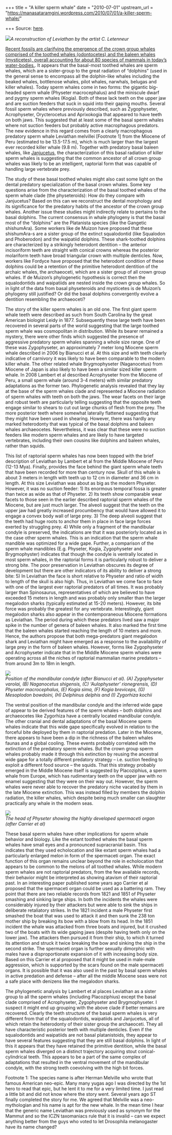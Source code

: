 +++
title = "A killer sperm whale"
date = "2010-07-01"
upstream_url = "https://manasataramgini.wordpress.com/2010/07/01/a-killer-sperm-whale/"

+++
Source: [here](https://manasataramgini.wordpress.com/2010/07/01/a-killer-sperm-whale/).

[![](https://i0.wp.com/lh4.ggpht.com/_hjuA1bE0hBw/TDGAv8o7N8I/AAAAAAAABgc/qr97ls86PVE/s800/leviathan.jpg)](http://picasaweb.google.com/lh/photo/47q0PBOVQYA83-aDRhEdEQ?feat=embedwebsite)*A reconstruction of Leviathan by the artist C. Letenneur*

[Recent fossils are clarifying the emergence of the crown group whales comprised of the toothed whales (odontocetes) and the baleen whales
(mysticetes), overall accounting for about 80 species of mammals in
today’s water-bodies.](https://manasataramgini.wordpress.com/2006/08/18/the-early-mysticete-whale-janjucetus/). It appears that the basal-most toothed whales are sperm whales, which are a sister-group to the great radiation of “dolphins” (used in the general sense to encompass all the dolphin-like whales including the beaked whales, bottlenose whales, pilot whales, narwhals, belugas and killer whales). Today sperm whales come in two forms: the gigantic big-headed sperm whale (Physeter macrocephalus) and the miniscule dwarf and pygmy sperm whales (Kogia). Both of these lack teeth on the upper jaw and are suction feeders that suck in squid into their gaping mouths. Several fossil sperm whales where previously described, such as Zygophyseter, Acrophyseter, Orycterocetus and Aprixokogia that appeared to have teeth on both jaws. This suggested that at least some of the basal sperm whales where not suction feeders but probably active macrophagous predators. The new evidence in this regard comes from a clearly macrophagous predatory sperm whale Leviathan melvillei \[Footnote 1\] from the Miocene of Peru (estimated to be 13.5-17.5 m), which is much larger than the largest ever recorded killer whale (9.8 m). Together with predatory basal baleen whales, like [Janjucetus](https://manasataramgini.wordpress.com/2006/08/18/the-early-mysticete-whale-janjucetus/), the characterization of this basal radiation of killer sperm whales is suggesting that the common ancestor of all crown group whales was likely to be an intelligent, raptorial form that was capable of handling large vertebrate prey.

The study of these basal toothed whales might also cast some light on the dental predatory specialization of the basal crown whales. Some key questions arise from the characterization of the basal toothed whales of the sperm whale clade (the physeteroids): How do they compare with Janjucetus? Based on this can we reconstruct the dental morphology and its significance for the predatory habits of the ancestor of the crown group whales. Another issue these studies might indirectly relate to pertains to the basal dolphins. The current consensus in whale phylogeny is that the basal most of the “dolphins” are the Platanista species
(like the Gangetic shishumAra). Some workers like de Muizon have
proposed that these shishumAra-s are a sister group of the extinct squalodontid (like Squalodon and Phoberodon) and the waipatiid dolphins. These shark-toothed dolphins are characterized by a strikingly heterodont dentition – the anterior incisoriform teeth are straight with conical crowns whereas the posterior molariform teeth have broad triangular crown with multiple denticles. Now, workers like Fordyce have proposed that the heterodont condition of these dolphins could be a retention of the primitive heterodont dentition of the archaic whales, the archaeoceti, which are a sister group of all crown group whales. If de Muizon’s phylogenetic hypothesis is correct then the squalodontids and waipatiids are nested inside the crown group whales. So in light of the data from basal physeteroids and mysticetes is de Muizon’s phylogeny still justified? Or did the basal dolphins convergently evolve a dentition resembling the archaeoceti?

The story of the killer sperm whales is an old one. The first giant sperm whale teeth were described as such from South Carolina by the great American biologist Leidy in 1877. Subsequently these large teeth have been recovered in several parts of the world suggesting that the large toothed sperm whale was cosmopolitan in distribution. While its bearer remained a mystery, there were other finds which suggested the presence of aggressive predatory sperm whales spanning a whole size range. One of these was Zygophyseter, an approximately 7 meter long Miocene sperm whale described in 2006 by Bianucci et al. At this size and with teeth clearly indicative of carnivory it was likely to have been comparable to the modern killer whale. The other related whale Brygmophyseter (Naganocetus) from Miocene of Japan is also likely to have been a similar sized killer sperm whale. In 2008 Lambert et al described Acrophyseter from the Miocene of Peru, a small sperm whale
(around 3-4 meters) with similar predatory adaptations as the former
two. Phylogenetic analysis revealed that they lay at the base of the sperm whales clade and represented a Miocene radiation of sperm whales with teeth on both the jaws. The wear facets on their large and robust teeth are particularly telling suggesting that the opposite teeth engage similar to shears to cut out large chunks of flesh from the prey. The more posterior teeth where somewhat laterally flattened suggesting that they might have been used in shearing. However, there was hardly any marked heterodonty that was typical of the basal dolphins and baleen whales archaeocetes. Nevertheless, it was clear that these were no suction feeders like modern sperm whales and are likely to have targeted vertebrates, including their own cousins like dolphins and baleen whales, rather than squids.

This list of raptorial sperm whales has now been topped with the brief description of Leviathan by Lambert et al from the Middle Miocene of Peru (12-13 Mya). Finally, provides the face behind the giant sperm whale teeth that have been recorded for more than century now. Skull of this whale is about 3 meters in length with teeth up to 12 cm in diameter and 36 cm in length. At this size Leviathan was about as big as the modern Physeter. However, it was no suction feeder: 1) Its enormous temporal fossa is greater than twice as wide as that of Physeter. 2) Its teeth show comparable wear facets to those seen in the earlier described raptorial sperm whales of the Miocene, but are just much larger. The alveoli suggest that the teeth on the upper jaw had greatly increased procumbency that would have allowed it to engage a convex body wall of large prey. 3) The deep alveoli suggest that the teeth had huge roots to anchor them in place in face large forces exerted by struggling prey. 4) While only a fragment of the mandibular condyle is preserved, the indications are that it was posteriorly located as in the case other sperm whales. This is an indication that the sperm whale mandible was optimized for a wide gape. Further, a comparison of the sperm whale mandibles (E.g. Physeter, Kogia, Zygophyseter and Brygmophyster) indicates that though the condyle is ventrally located in most sperm whales, in the raptorial forms it is particularly robust to deliver a strong bite. The poor preservation in Leviathan obscures its degree of development but there are other indicators of its ability to deliver a strong bite: 5) In Leviathan the face is short relative to Physeter and ratio of width to length of the skull is also high. Thus, in Leviathan we come face to face with one of the largest ever raptorial predators of all times. It was probably larger than Spinosaurus, representatives of which are believed to have exceeded 15 meters in length and was probably only smaller than the larger megalodon sharks (typically estimated at 15-20 meters). However, its bite force was probably the greatest for any vertebrate. Interestingly, giant megalodon sharks also appear in the contemporaneous Miocene formations as Leviathan. The period during which these predators lived saw a major spike in the number of genera of baleen whales. It also marked the first time that the baleen whales started reaching the length of 10 meters and more. Hence, the authors propose that both mega-predators giant megalodon shark and Leviathan might have emerged as a response to the availability of large prey in the form of baleen whales. However, forms like Zygophyseter and Acrophyseter indicate that in the Middle Miocene sperm whales were operating across all the niches of raptorial mammalian marine predators – from around 3m to 18m in length.

[![](https://i2.wp.com/lh6.ggpht.com/_hjuA1bE0hBw/TDJNKIgfE6I/AAAAAAAABgw/e-bFirS0EDY/s400/spermwhale_mandible.gif)](http://picasaweb.google.com/lh/photo/YHMa5ORaMiEj76W9nObxew?feat=embedwebsite)  
*Position of the mandibular condyle (after Bianucci et al). (A)
Zygophyseter varolai, (B) Naganocetus shigensis, (C) ‘Aulophyseter’ rionegrensis, (D) Physeter macrocephalus, (E) Kogia sima, (F) Kogia breviceps, (G) Mesoplodon bowdoini, (H) Delphinus delphis and (I) Zygorhiza kochii*

The ventral position of the mandibular condyle and the inferred wide gape of appear to be derived features of the sperm whales – both dolphins and archaeocetes like Zygorhiza have a centrally located mandibular condyle. The other cranial and dental adaptations of the basal Miocene sperm whales indicate that this wide gape specifically evolved in relation to the forceful bite deployed by them in raptorial predation. Later in the Miocene, there appears to have been a dip in the richness of the baleen whales faunas and a global cooling. These events probably correlated with the extinction of the predatory sperm whales. But the crown group sperm whales probably made it through this extinction by reusing the ancestral wide gape for a totally different predatory strategy – i.e. suction feeding to exploit a different food source – the squids. That this strategy probably emerged in the Middle Miocene itself is suggested by Placoziphius, a sperm whale from Europe, which has rudimentary teeth on the upper jaw with no enamel suggesting that they were on their way out. However, the sperm whales were never able to recover the predatory niche vacated by them in the late Miocene extinction. This was instead filled by members the dolphin radiation, the killer whales, which despite being much smaller can slaughter practically any whale in the modern seas.

[![](https://i1.wp.com/lh5.ggpht.com/_hjuA1bE0hBw/TDJNKcTxGbI/AAAAAAAABg0/X7bUnPmfGqk/s400/spermwhale_head.jpeg)](http://picasaweb.google.com/lh/photo/UaoUuEreGqjWyXU1pFrssw?feat=embedwebsite)  
*The head of Physeter showing the highly developed spermaceti organ
(after Carrier et al)*

These basal sperm whales have other implications for sperm whale behavior and biology. Like the extant toothed whales the basal sperm whales have small eyes and a pronounced supracranial basin. This indicates that they used echolocation and like extant sperm whales had a particularly enlarged melon in form of the spermaceti organ. The exact function of this organ remains unclear beyond the role in echolocation that appears to be common to the melons of all toothed whales. While modern sperm whales are not raptorial predators, from the few available records, their behavior might be interpreted as showing atavism of their raptorial past. In an interesting paper published some years ago Carrier et al proposed that the spermaceti organ could be used as a battering ram. They point that there are two reliable records from 1821 and 1851 of Physeter smashing and sinking large ships. In both the incidents the whales were considerably injured by their attackers but were able to sink the ships in deliberate retaliatory strikes. In the 1821 incident a male Physeter first smashed the boat that was used to attack it and then sunk the 238 ton mother ship by breaking its bow with a blow from its head. In the 1851 incident the whale was attacked from three boats and injured, but it crushed two of the boats with its wide gaping jaws
(despite having teeth only on the lower jaw). The attackers then pursued
it from their ship, to which it turned its attention and struck it twice breaking the bow and sinking the ship in the second strike. The spermaceti organ is further sexually dimorphic with males have a disproportionate expansion of it with increasing body size. Based on this Carrier et al proposed that it might be used in male-male aggression, which is supported by the scars found on the male spermaceti organs. It is possible that it was also used in the past by basal sperm whales in active predation and defense – after all the middle Miocene seas were not a safe place with denizens like the megalodon sharks.

The phylogenetic analysis by Lambert et al places Leviathan as a sister group to all the sperm whales (including Placoziphius) except the basal clade comprised of Acrophyseter, Zygophyseter and Brygmophyseter. I suspect it might end up grouping with the above clade if better remains are recovered. Clearly the teeth structure of the basal sperm whales is very different from that of the squalodontids, waipatiids and Janjucetus, all of which retain the heterodonty of their sister group the archaeoceti. They all have characteristic posterior teeth with multiple denticles. Even if the squalodontids and waipatiids are not basal platanistoids, they appear to have several features suggesting that they are still basal dolphins. In light of this it appears that they have retained the primitive dentition, while the basal sperm whales diverged on a distinct trajectory acquiring stout conical-cylindrical teeth. This appears to be a part of the same complex of adaptations that resulted in the ventral movement of the mandibular condyle, with the strong teeth coevolving with the high bit forces.

Footnote 1: The species name is after Herman Melville who wrote that famous American neo-epic. Many many yugas ago I was directed by the 1st hero to read that epic, but he lent it to me for a very limited time. I just read a little bit and did not know where the story went. Several years ago ST finally completed the story for me. We agreed that Melville was a neo-mythologian and his name is apt for the new whale. In the mean time I hear that the generic name Leviathan was previously used as synonym for the Mammut and so the ICZN taxomaniacs rule that it is invalid – can we expect anything better from the guys who voted to let Drosophila melanogaster have its name changed?

